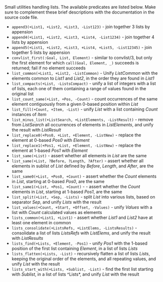 Small utilities handling lists. The available predicates are listed below. Make sure to complement these brief descriptions with the documentation in the source code file.

- `append3(+List1, +List2, +List3, -List123)` - join together 3 lists by appension  
- `append4(+List1, +List2, +List3, +List4, -List1234)` - join together 4 lists by appension  
- `append5(+List1, +List2, +List3, +List4, +List5, -List12345)` - join together 5 lists by appension  
- `convlist_first(:Goal, List, Element)` - similar to convlist/3, but only the first element for which `call(Goal, Element, _)` succeeds is returned; fail if no element succeeds  
- `list_common(+List1, +List2, -ListCommon)` - Unify *ListCommon* with the elements common to *List1* and *List2*, in the order they are found in *List1*  
- `list_compacts(+List, -ListsCompact)` -  unify a list of integers with a list of lists, each one of them containing a range of values found in the original list  
- `list_count_same(+List, +Pos, -Count)` - count occurrences of the same element contiguously from a given 0-based position within *List*  
- `list_fill(+Count, +Item, -List)` - unify *List* with a list containing *Count* instances of *Item*  
- `list_minus_list(+ListSearch, +ListElements, -ListResult)` - remove from *ListSearch* all occurrences of elements in *ListElements*, and unify the result with *ListResult*  
- `list_replace0(+Pos0, +List, +Element, -ListNew)` - replace the element at 0-based *Pos0* with *Element*  
- `list_replace1(+Pos1, +List, +Element, -ListNew)` - replace the element at 1-based *Pos1* with *Element*  
- `list_same(+List)` - assert whether all elements in *List* are the same  
- `list_same(+List, ?Before, ?Length, ?After)` - assert whether all elements in sublist of *List* defined by *Before*, *Length*, and *After*, are the same  
- `list_same0(+List, +Pos0, +Count)` - assert whether the *Count* elements in *List*, starting at 0-based *Pos0*, are the same  
- `list_same1(+List, +Pos1, +Count)` - - assert whether the *Count* elements in *List*, starting at 1-based *Pos1*, are the same  
- `list_split(+List, +Sep, -Lists)` - split *List* into various lists, based on separator *Sep*, and unify *Lists* with the result  
- `list_values(+Count, +Start, +Offset, -Values)` - unify *Values* with a list with *Count* calculated values as elements  
- `lists_common(+List1, +List1)` - assert whether *List1* and *List2* have at least one element in common  
- `lists_consolidate(+ListsRefs, +ListElems, -ListsResults)` - consolidate a list of lists *ListsRefs* with *ListElems*, and unify the result with *ListResults*  
- `lists_find(+Lists, +Element, -Pos1)` - unify *Pos1* with the 1-based position of the first list containing *Element*, in a list of lists *Lists*  
- `lists_flatten(+Lists, -List)` - recursively flatten a list of lists *Lists*, keeping the original order of the elements, and all repeating values, and unify *List* with the result  
- `lists_start_with(+Lists, +Sublist, -List)` - find the first list starting with *Sublist*, in a list of lists ^Lists*, and unify *List* with the result  
